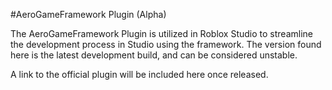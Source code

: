 #AeroGameFramework Plugin (Alpha)

The AeroGameFramework Plugin is utilized in Roblox Studio to streamline the
development process in Studio using the framework. The version found here is
the latest development build, and can be considered unstable.

A link to the official plugin will be included here once released.